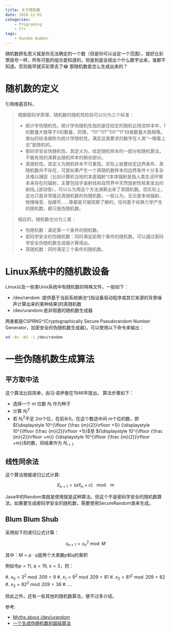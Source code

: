 ```yaml
---
title: 关于随机数
date: 2018-12-03
categories:  
    - Programing
    - C++
tags:
	- Random Number
---
```

随机数顾名思义就是你无法确定的一个数（但是你可以设定一个范围），就好比彩票摇号一样，所有可能的组合是知道的，但是到底会摇出个什么数字出来，谁都不知道。否则我早就买彩票去了😂 那随机数是怎么生成出来的？
<!--more-->

# 随机数的定义
引用维基百科，

> 根据密码学原理，随机数的随机性检验可以分为三个标准：

> * 统计学伪随机性。统计学伪随机性指的是在给定的随机比特流样本中，1的数量大致等于0的数量，同理，“10”“01”“00”“11”四者数量大致相等。类似的标准被称为统计学随机性。满足这类要求的数字在人类“一眼看上去”是随机的。
> * 密码学安全伪随机性。其定义为，给定随机样本的一部分和随机算法，不能有效的演算出随机样本的剩余部分。
> * 真随机性。其定义为随机样本不可重现。实际上衹要给定边界条件，真随机数并不存在，可是如果产生一个真随机数样本的边界条件十分复杂且难以捕捉（比如计算机当地的本底辐射^[本体辐射是指人类生活环境本来存在的辐射，主要包括宇宙射线和自然界中天然放射性核素发出的射线。]波动值），可以认为用这个方法演算出来了真随机数。但实际上，这也只是非常接近真随机数的伪随机数，一般认为，无论是本地辐射、物理噪音、抛硬币……等都是可被观察了解的，任何基于经典力学产生的随机数，都只是伪随机数。

> 相应的，随机数也分为三类：

> * 伪随机数：满足第一个条件的随机数。
> * 密码学安全的伪随机数：同时满足前两个条件的随机数。可以通过密码学安全伪随机数生成器计算得出。
> * 真随机数：同时满足三个条件的随机数。

# Linux系统中的随机数设备

Linux以及一些类Unix系统中有随机数的特殊文件，一般如下：

* /dev/random :提供基于当前系统熵池^[指设备驱动程序或其它来源的背景噪声计算出来的某种结果]的真随机数
* /dev/urandom:是非阻塞的随机数生成器

两者都是CSPRNG^[Cryptographically Secure Pseudorandom Number Generator，加密安全的伪随机数生成器]，可以使用以下命令来输出：

```bash
od -An -N1 -i /dev/random
```

# 一些伪随机数生成算法

## 平方取中法

这个算法比较简单，由冯·诺伊曼在1946年提出。 算法步骤如下：

* 选择一个 ${\displaystyle m}$ 位数 ${\displaystyle N_{i}}$ 作为种子
* 计算 ${\displaystyle N_{i}^{2}}$
* 若 ${\displaystyle N_{i}^{2}}$不足 ${\displaystyle 2m}$个位，在前补0。在这个数选中间 ${\displaystyle m}$个位的数，即 ${\displaystyle 10^{\lfloor {\frac {m}{2}}\rfloor +1}} {\displaystyle 10^{\lfloor {\frac {m}{2}}\rfloor +1}}$至 ${\displaystyle 10^{\lfloor {\frac {m}{2}}\rfloor +m}} {\displaystyle 10^{\lfloor {\frac {m}{2}}\rfloor +m}}$的数，将结果作为 ${\displaystyle N_{i+1}}$


## 线性同余法

这个算法根据递归公式计算:

$$
X_{n+1}=\left(aX_{n}+c\right)~~{\bmod {~}}~m
$$

Java中的Random类就是使用就是这种算法。但这个不是密码学安全的随机数算法，如果要生成密码学安全的随机数，需要使用SecureRandom类来生成。

## Blum Blum Shub

采用如下的递归公式计算：

$$
x_{n+1}=x_{n}^{2}{\bmod  M}
$$

其中：$M=p\cdot q$是两个大素数p和q的乘积

例如令${\displaystyle p=11}$, ${\displaystyle q=19}$, ${\displaystyle s=3}$，则：

#. ${\displaystyle x_{0}=3^{2}{\bmod 209}=9}$
#. ${\displaystyle x_{1}=9^{2}{\bmod 209}=81}$
#. ${\displaystyle x_{2}=81^{2}{\bmod 209}=82}$
#. ${\displaystyle x_{3}=82^{2}{\bmod 209}=36}$
#. ...

除此之外，还有一些其他的随机数算法，便不过多介绍。

参考: 

* [Myths about /dev/urandom](http://www.2uo.de/myths-about-urandom/)
* [一个生成伪随机数的超级算法](http://www.cnblogs.com/Geometry/archive/2011/01/25/1944582.html)
